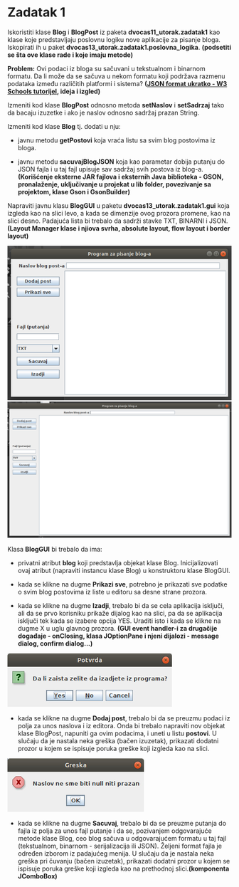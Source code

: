 # Zadatak 1



Iskoristiti klase **Blog** i **BlogPost** iz paketa **dvocas11_utorak.zadatak1** kao klase koje predstavljaju poslovnu logiku nove aplikacije za pisanje bloga. Iskopirati ih u paket **dvocas13_utorak.zadatak1.poslovna_logika**. **(podsetiti se šta ove klase rade i koje imaju metode)**


**Problem:** Ovi podaci iz bloga su sačuvani u tekstualnom i binarnom formatu. Da li može da se sačuva u nekom formatu koji podržava razmenu podataka između različitih platformi i sistema? **([JSON format ukratko -  W3 Schools tutorijel](https://www.w3schools.com/js/js_json_intro.asp), ideja i izgled)**


Izmeniti kod klase **BlogPost** odnosno metoda **setNaslov** i **setSadrzaj** tako da bacaju izuzetke i ako je naslov odnosno sadržaj prazan String. 


Izmeniti kod klase **Blog** tj. dodati u nju:


- javnu metodu **getPostovi** koja vraća listu sa svim blog postovima iz bloga.

- javnu metodu **sacuvajBlogJSON** koja kao parametar dobija putanju do JSON fajla i u taj fajl upisuje sav sadržaj svih postova iz blog-a.**(Korišćenje eksterne JAR fajlova i eksternih Java biblioteka - GSON, pronalaženje, uključivanje u projekat u lib folder, povezivanje sa projektom, klase Gson i GsonBuilder)**


Napraviti javnu klasu **BlogGUI** u paketu **dvocas13_utorak.zadatak1.gui** koja izgleda kao na slici levo, a kada se dimenzije ovog prozora promene, kao na slici desno. Padajuća lista bi trebalo da sadrži stavke TXT, BINARNI i JSON.**(Layout Manager klase i njiova svrha, absolute layout, flow layout i border layout)**


![BlogGUI](BlogGUI.jpg)
![BlogGUIMaksimizovan](BlogGUIMaksimizovan.jpg)


Klasa **BlogGUI** bi trebalo da ima: 


- privatni atribut **blog** koji predstavlja objekat klase Blog. Inicijalizovati ovaj atribut (napraviti instancu klase Blog) u konstruktoru klase BlogGUI.



- kada se klikne na dugme **Prikazi sve**, potrebno je prikazati sve podatke o svim blog postovima iz liste u editoru sa desne strane prozora.

- kada se klikne na dugme **Izadji**, trebalo bi da se cela aplikacija isključi, ali da se prvo korisniku prikaže dijalog kao na slici, pa da se aplikacija isključi tek kada se izabere opcija YES. Uraditi isto i kada se klikne na dugme X u uglu glavnog prozora. **(GUI event handler-i za drugačije događaje - onClosing, klasa JOptionPane i njeni dijalozi - message dialog, confirm dialog...)**

![Dijalog izlaz](DijalogIzlaz.jpg)

- kada se klikne na dugme **Dodaj post**, trebalo bi da se preuzmu podaci iz polja za unos naslova i iz editora. Onda bi trebalo napraviti nov objekat klase BlogPost, napuniti ga ovim podacima, i uneti u listu **postovi**. U slučaju da je nastala neka greška (bačen izuzetak), prikazati dodatni prozor u kojem se ispisuje poruka greške koji izgleda kao na slici.

![Dijalog greska](DijalogGreska.jpg)

- kada se klikne na dugme **Sacuvaj**, trebalo bi da se preuzme putanja do fajla iz polja za unos fajl putanje i da se, pozivanjem odgovarajuće metode klase Blog, ceo blog sačuva u odgovarajućem formatu u taj fajl (tekstualnom, binarnom - serijalizacija ili JSON). Željeni format fajla je određen izborom iz padajućeg menija. U slučaju da je nastala neka greška pri čuvanju (bačen izuzetak), prikazati dodatni prozor u kojem se ispisuje poruka greške koji izgleda kao na prethodnoj slici.**(komponenta JComboBox)**
